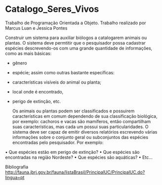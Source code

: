 # Catalogo_Seres_Vivos
Trabalho de Programação Orientada a Objeto.
Trabalho realizado por Marcus Luan e Jessica Pontes

  Construir um sistema para auxiliar biólogos a catalogarem animais ou plantas. O sistema deve permtitir que o pesquisador possa cadastrar espécies descrevendo-os com uma grande quantidade de informações, como as mais básicas: 
- gênero
- espécie;
assim como outras bastante específicas:
- características visíveis do animal ou planta;
- local onde é encontrado,
- perigo de extinção, etc.

  Os animais ou plantas podem ser classificados e possuirem características em comum dependendo de sua classificação biológica, por exemplo: cachoros e vacas são mamíferos, então compartilham suas características, mas cada um possui suas particularidades. O sistema deve ser capaz de emitir diversos relatórios escrevendo várias informações sobre o conjunto geral ou subconjuntos das espécies encontradas pelo pesquisador. Por exemplo:
  
• Que espécies estão em perigo de extinção?
• Que espécies são encontradas na região Nordeste?
• Que espécies são aquáticas?
• Etc...


  Bibliografia
http://fauna.jbrj.gov.br/fauna/listaBrasil/PrincipalUC/PrincipalUC.do?lingua=pt
